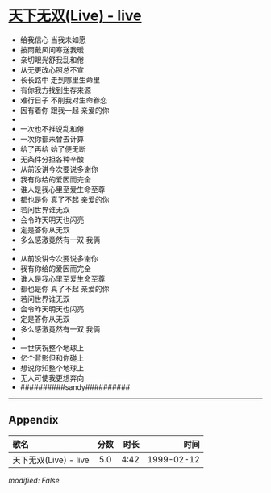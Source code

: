 # [天下无双(Live) - live](https://music.163.com/song?id=67680)

* 给我信心 当我未如愿
* 披雨戴风问寒送我暖
* 亲切眼光舒我乱和倦
* 从无更改心照总不宣
* 长长路中 走到哪里生命里
* 有你我方找到生存来源
* 难行日子 不削我对生命眷恋
* 因有着你 跟我一起 亲爱的你
* 
* 一次也不推说乱和倦
* 一次你都未曾去计算
* 给了再给 始了便无断
* 无条件分担各种辛酸
* 从前没讲今次要说多谢你
* 我有你给的爱因而完全
* 谁人是我心里至爱生命至尊
* 都也是你 真了不起 亲爱的你
* 若问世界谁无双
* 会令昨天明天也闪亮
* 定是答你从无双
* 多么感激竟然有一双 我俩
* 
* 从前没讲今次要说多谢你
* 我有你给的爱因而完全
* 谁人是我心里至爱生命至尊
* 都也是你 真了不起 亲爱的你
* 若问世界谁无双
* 会令昨天明天也闪亮
* 定是答你从无双
* 多么感激竟然有一双 我俩
* 
* 一世庆祝整个地球上
* 亿个背影但和你碰上
* 想说你知整个地球上
* 无人可使我更想奔向
* ##########sandy##########


---

## Appendix

|歌名|分数|时长|时间|
|:---|:---:|---:|---:|
|天下无双(Live) - live|5.0|4:42|1999-02-12

*modified: False*